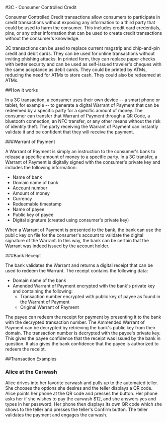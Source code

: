 #3C - Consumer Controlled Credit

Consumer Controlled Credit transactions allow consumers to participate in credit transactions without exposing any information to a third party that could be used to harm the consumer. This includes credit card credentials, pins, or any other information that can be used to create credit transactions without the consumer's knowledge.

3C transactions can be used to replace current magstrip and chip-and-pin credit and debit cards. They can be used for online transactions without inviting phishing attacks. In printed form, they can replace paper checks with better security and can be used as self-issued traveler's cheques with the same accptance as debit cards. They could be printed by ATMs, reducing the need for ATMs to store cash. They could also be redeemed at ATMs.

##How it works

In a 3C transaction, a consumer uses their own device -- a smart phone or tablet, for example -- to generate a digital Warrant of Payment that can be redeemed by a specific party for a specific amount of money. The consumer can transfer that Warrant of Payment through a QR Code, a bluetooth connection, an NFC transfer, or any other means without the risk of identity theft. The party receiving the Warrant of Payment can instantly validate it and be confident that they will receive the payment.

###Warrant of Payment

A Warrant of Payment is simply an instruction to the consumer's bank to release a specific amount of money to a specific party. In a 3C transfer, a Warrant of Payment is digitally signed with the consumer's private key and includes the following information:

- Name of bank
- Domain name of bank
- Account number
- Amount of money
- Currency
- Redeemable timestamp
- Name of payee
- Public key of payee
- Digital signature (created using consumer's private key)

When a Warrant of Payment is presented to the bank, the bank can use the public key on file for the consumer's account to validate the digital signature of the Warrant. In this way, the bank can be certain that the Warrant was indeed issued by the account holder.

###Bank Receipt

The bank validates the Warrant and returns a digital receipt that can be used to redeem the Warrant. The receipt contains the following data:

- Domain name of the bank
- Amended Warrant of Payment encrypted with the bank's private key and containing the following:
  -   Transaction number encrypted with public key of payee as found in the Warrant of Payment
  -   Original Warrant of Payment

The payee can redeem the receipt for payment by presenting it to the bank with the decrypted transaction number. The Ammended Warrant of Payment can be decrypted by retrieving the bank's public key from their domain. The transaction number is decrypted with the payee's private key. This gives the payee confidence that the receipt was issued by the bank in question. It also gives the bank confidence that the payee is authorized to redeem the receipt.

##Transaction Examples

### Alice at the Carwash

Alice drives into her favorite carwash and pulls up to the automated teller. She chooses the options she desires and the teller displays a QR code. Alice points her phone at the QR code and presses the button. Her phone asks her if she wishes to pay the carwash $12, and she answers yes and types in her password. Her phone then displays its own QR code which she shows to the teller and presses the teller's Confirm button. The teller validates the payment and engages the carwash.
